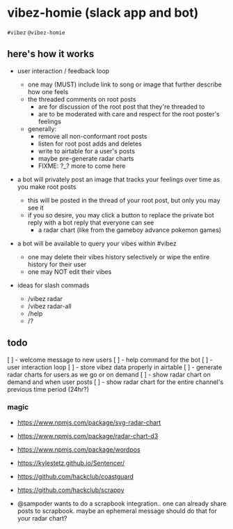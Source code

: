 # vibez-homie (slack app and bot)
`#vibez` `@vibez-homie`


## here's how it works

* user interaction / feedback loop
    * one may (MUST) include link to song or image that further describe how one feels
    * the threaded comments on root posts
        * are for discussion of the root post that they're threaded to
        * are to be moderated with care and respect for the root poster's feelings
    * generally:
        * remove all non-conformant root posts
        * listen for root post adds and deletes
        * write to airtable for a user's posts
        * maybe pre-generate radar charts
        * FIXME: ?_? more to come here

* a bot will privately post an image that tracks your feelings over time as you make root posts
    * this will be posted in the thread of your root post, but only you may see it
    * if you so desire, you may click a button to replace the private bot reply with a bot reply that everyone can see
        * a radar chart (like from the gameboy advance pokemon games)

* a bot will be available to query your vibes within #vibez
    * one may delete their vibes history selectively or wipe the entire history for their user
    * one may NOT edit their vibes

* ideas for slash commads
    * /vibez radar
    * /vibez radar-all
    * /help
    * /?


## todo

[ ] - welcome message to new users
[ ] - help command for the bot
[ ] - user interaction loop
[ ] - store vibez data properly in airtable
[ ] - generate radar charts for users as we go or on demand
[ ] - show radar chart on demand and when user posts
[ ] - show radar chart for the entire channel's previous time period (24hr?)


### magic

* https://www.npmjs.com/package/svg-radar-chart
* https://www.npmjs.com/package/radar-chart-d3

* https://www.npmjs.com/package/wordpos
* https://kylestetz.github.io/Sentencer/

* https://github.com/hackclub/coastguard
* https://github.com/hackclub/scrappy

* @sampoder wants to do a scrapbook integration.. one can already share posts to scrapbook. maybe an ephemeral message should do that for your radar chart?
